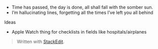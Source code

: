 
 - Time has passed, the day is done, all shall fall with the somber sun.
 - I’m hallucinating lines, forgetting all the times I’ve left you all behind 

Ideas
 - Apple Watch thing for checklists in fields like hospitals/airplanes
> Written with [StackEdit](https://stackedit.io/).
<!--stackedit_data:
eyJoaXN0b3J5IjpbLTE1MTQ2MDY4MzMsNzI2NjI4NzAwLDk2Mz
k0NjA4Nl19
-->